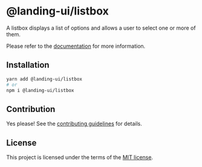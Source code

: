 # @landing-ui/listbox

A listbox displays a list of options and allows a user to select one or more of them.

Please refer to the [documentation](https://landing-ui.vercel.app/docs/components/listbox) for more information.

## Installation

```sh
yarn add @landing-ui/listbox
# or
npm i @landing-ui/listbox
```

## Contribution

Yes please! See the
[contributing guidelines](https://github.com/PanagiotisPitsikoulis/landing.ui/blob/master/CONTRIBUTING.md)
for details.

## License

This project is licensed under the terms of the
[MIT license](https://github.com/PanagiotisPitsikoulis/landing.ui/blob/master/LICENSE).
